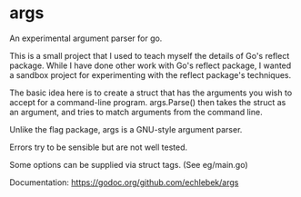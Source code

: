args
====

An experimental argument parser for go.

This is a small project that I used to teach myself the details of Go's reflect package.
While I have done other work with Go's reflect package, I wanted a sandbox project
for experimenting with the reflect package's techniques.

The basic idea here is to create a struct that has the arguments you wish to accept
for a command-line program. args.Parse() then takes the struct as an argument, and
tries to match arguments from the command line.

Unlike the flag package, args is a GNU-style argument parser.

Errors try to be sensible but are not well tested.

Some options can be supplied via struct tags. (See eg/main.go)

Documentation: https://godoc.org/github.com/echlebek/args
